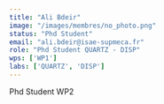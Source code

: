 ```yaml
---
title: "Ali Bdeir"
image: "/images/membres/no_photo.png"
status: "Phd Student"
email: "ali.bdeir@isae-supmeca.fr"
role: "Phd Student QUARTZ - DISP"
wps: ['WP1']
labs: ['QUARTZ', 'DISP']
---
```


Phd Student WP2
